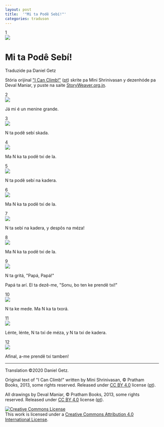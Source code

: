 ```yaml
---
layout: post
title:  '"Mi ta Podê Sebí!"'
categories: traduson
---
```


<link href="/assets/css/story.css" rel="stylesheet">
<script type="module" src="/assets/js/elix_carousel.js"
  onload="document.documentElement.className = 'elix_on';">
</script>

<elix-carousel proxy-list-overlap="false" style="width: 100%">

<div slot="proxy" class="page_num">1</div>
<div class="page title_page">
  <img class="page_image" src="/assets/images/1403-boy-on-a-slide.jpg"/>
  <div class="page_text" markdown="1">

# Mi ta Podê Sebí!

Traduzide pa Daniel Getz

Stória orijinal ["I Can Climb!"](https://storyweaver.org.in/stories/822-i-can-climb)
([pt](https://storyweaver.org.in/stories/20394-eu-consigo-subir))
skrite pa Mini Shrinivasan y dezenhóde pa Deval Maniar, y puste na saite [StoryWeaver.org.in](https://storyweaver.org.in/).

  </div>
</div>

<div slot="proxy" class="page_num">2</div>
<div class="page">
  <img class="page_image" src="/assets/images/1404-boy-standing-on-a-bed.jpg"/>
  <div class="page_text" markdown="1">

Já mi é un menine grande.

  </div>
</div>

<div slot="proxy" class="page_num">3</div>
<div class="page">
  <img class="page_image" src="/assets/images/1405-boy-climbing-stairs.jpg"/>
  <div class="page_text" markdown="1">

N ta podê sebí skada.

  </div>
</div>

<div slot="proxy" class="page_num">4</div>
<div class="page">
  <img class="page_image" src="/assets/images/1406-boy-looking-down-the-staircase.jpg"/>
  <div class="page_text" markdown="1">

Ma N ka ta podê txi de la.

  </div>
</div>

<div slot="proxy" class="page_num">5</div>
<div class="page">
  <img class="page_image" src="/assets/images/1407-boy-climbing-on-a-chair.jpg"/>
  <div class="page_text" markdown="1">

N ta podê sebí na kadera.

  </div>
</div>

<div slot="proxy" class="page_num">6</div>
<div class="page">
  <img class="page_image" src="/assets/images/1408-boy-standing-on-a-chair-looking-worried.jpg"/>
  <div class="page_text" markdown="1">

Ma N ka ta podê txi de la.

  </div>
</div>

<div slot="proxy" class="page_num">7</div>
<div class="page">
  <img class="page_image" src="/assets/images/1409-boy-on-a-dining-table.jpg"/>
  <div class="page_text" markdown="1">

N ta sebí na kadera, y despôs na méza!

  </div>
</div>

<div slot="proxy" class="page_num">8</div>
<div class="page">
  <img class="page_image" src="/assets/images/1410-boy-standing-on-a-table-looking-down.jpg"/>
  <div class="page_text" markdown="1">

Ma N ka ta podê txi de la.

  </div>
</div>

<div slot="proxy" class="page_num">9</div>
<div class="page image_left">
  <img class="page_image" src="/assets/images/1411-boy-and-father.jpg"/>
  <div class="page_text" markdown="1">

N ta gritá, "Papá, Papá!"

Papá ta arí. El ta dezê-me, "Sonu, bo ten ke prendê txi!"

  </div>
</div>

<div slot="proxy" class="page_num">10</div>
<div class="page">
  <img class="page_image" src="/assets/images/1412-worried-boy.jpg"/>
  <div class="page_text" markdown="1">

N ta ke mede. Ma N ka ta txorá.

  </div>
</div>

<div slot="proxy" class="page_num">11</div>
<div class="page image_left">
  <img class="page_image" src="/assets/images/1413-boy-climbing-down-a-table.jpg"/>
  <div class="page_text" markdown="1">

Lénte, lénte, N ta txi de méza, y N ta txi de kadera.

  </div>
</div>

<div slot="proxy" class="page_num">12</div>
<div class="page">
  <img class="page_image" src="/assets/images/1414-boy-with-a-toy-car.jpg"/>
  <div class="page_text" markdown="1">

Afinal, a-me prendê txi tamben!

  </div>
</div>


</elix-carousel>

---

<div class="copyrights" markdown="1">
Translation ©2020 Daniel Getz.

Original text of "I Can Climb!" written by Mini Shrinivasan, © Pratham Books, 2013, some rights reserved. Released under [CC BY 4.0](https://creativecommons.org/licenses/by/4.0/) license ([pt](https://creativecommons.org/licenses/by/4.0/deed.pt)).

All drawings by Deval Maniar, © Pratham Books, 2013, some rights reserved. Released under [CC BY 4.0](https://creativecommons.org/licenses/by/4.0/) license ([pt](https://creativecommons.org/licenses/by/4.0/deed.pt)).

<a rel="license" href="http://creativecommons.org/licenses/by/4.0/"><img alt="Creative Commons License" style="border-width:0" src="https://i.creativecommons.org/l/by/4.0/88x31.png" /></a><br />This work is licensed under a <a rel="license" href="http://creativecommons.org/licenses/by/4.0/">Creative Commons Attribution 4.0 International License</a>.
</div>
